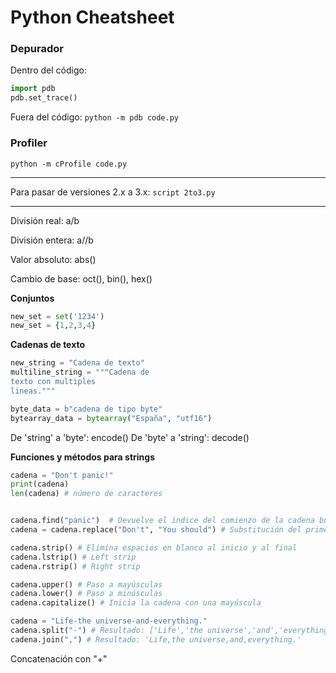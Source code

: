 # Python Cheatsheet

### Depurador

Dentro del código:
```python
import pdb
pdb.set_trace()
```
Fuera del código:
`python -m pdb code.py`

### Profiler

`python -m cProfile code.py`

***

Para pasar de versiones 2.x a 3.x: `script 2to3.py`

***

División real: a/b

División entera: a//b

Valor absoluto: abs(<numero>)

Cambio de base: oct(), bin(), hex()

**Conjuntos**

```python
new_set = set('1234')
new_set = {1,2,3,4}
```

**Cadenas de texto**

```python
new_string = "Cadena de texto"
multiline_string = """Cadena de
texto con multiples
lineas."""

byte_data = b"cadena de tipo byte"
bytearray_data = bytearray("España", "utf16")
```

De 'string' a 'byte': encode()
De 'byte' a 'string': decode()

**Funciones y métodos para strings**

```python
cadena = "Don't panic!"
print(cadena)
len(cadena) # número de caracteres


cadena.find("panic")  # Devuelve el indice del comienzo de la cadena buscada, -1 en caso de no existir.
cadena = cadena.replace("Don't", "You should") # Substitución del primer argumento por el segundo.

cadena.strip() # Elimina espacios en blanco al inicio y al final
cadena.lstrip() # Left strip
cadena.rstrip() # Right strip

cadena.upper() # Paso a mayúsculas
cadena.lower() # Paso a minúsculas
cadena.capitalize() # Inicia la cadena con una mayúscula

cadena = "Life-the universe-and-everything."
cadena.split("-") # Resultado: ['Life','the universe','and','everything.']
cadena.join(",") # Resultado: 'Life,the universe,and,everything.'
```

Concatenación con "+"
